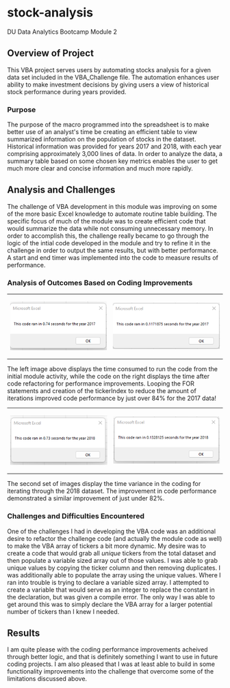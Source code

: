 # stock-analysis
DU Data Analytics Bootcamp Module 2

## Overview of Project
This VBA project serves users by automating stocks analysis for a given data set included in the VBA_Challenge file. The automation enhances user ability to make investment decisions by giving users a view of historical stock performance during years provided.

### Purpose
The purpose of the macro programmed into the spreadsheet is to make better use of an analyst's time be creating an efficient table to view summarized information on the population of stocks in the dataset. Historical information was provided for years 2017 and 2018, with each year comprising approximately 3,000 lines of data. In order to analyze the data, a summary table based on some chosen key metrics enables the user to get much more clear and concise information and much more rapidly.

## Analysis and Challenges
The challenge of VBA development in this module was improving on some of the more basic Excel knowledge to automate routine table building. The specific focus of much of the module was to create efficient code that would summarize the data while not consuming unnecessary memory. In order to accomplish this, the challenge really became to go through the logic of the intial code developed in the module and try to refine it in the challenge in order to output the same results, but with better performance. A start and end timer was implemented into the code to measure results of performance.

### Analysis of Outcomes Based on Coding Improvements
<TABLE align="center" CELLSPACING="20">
<TR>
<TD><p align="center">
    <img src="https://github.com/cb19weber/stock-analysis/blob/main/resources/Module_Green_Stocks_2017.png" />
    </p></TD>
<TD><p align="center">
    <img src="https://github.com/cb19weber/stock-analysis/blob/main/resources/VBA_Challenge_2017.png" />
    </p></TD>
</TR>
</TABLE>
The left image above displays the time consumed to run the code from the initial module activity, while the code on the right displays the time after code refactoring for performance improvements. Looping the FOR statements and creation of the tickerIndex to reduce the amount of iterations improved code performance by just over 84% for the 2017 data!
<p></p>
<TABLE align="center" CELLSPACING="20">
<TR>
<TD><p align="center">
    <img src="https://github.com/cb19weber/stock-analysis/blob/main/resources/Module_Green_Stocks_2018.png" />
    </p></TD>
<TD><p align="center">
    <img src="https://github.com/cb19weber/stock-analysis/blob/main/resources/VBA_Challenge_2018.png" />
    </p></TD>
</TR>
</TABLE>
The second set of images display the time variance in the coding for iterating through the 2018 dataset. The improvement in code performance demonstrated a similar improvement of just under 82%.

### Challenges and Difficulties Encountered
One of the challenges I had in developing the VBA code was an additional desire to refactor the challenge code (and actually the module code as well) to make the VBA array of tickers a bit more dynamic. My desire was to create a code that would grab all <i>unique</i> tickers from the total dataset and then populate a variable sized array out of those values. I was able to grab unique values by copying the ticker column and then removing duplicates. I was additionally able to populate the array using the unique values. Where I ran into trouble is trying to declare a variable sized array. I attempted to create a variable that would serve as an integer to replace the constant in the declaration, but was given a compile error. The only way I was able to get around this was to simply declare the VBA array for a larger potential number of tickers than I knew I needed.

## Results
I am quite please with the coding performance improvements acheived through better logic, and that is definitely something I want to use in future coding projects. I am also pleased that I was at least able to build in some functionality improvements into the challenge that overcome some of the limitations discussed above.